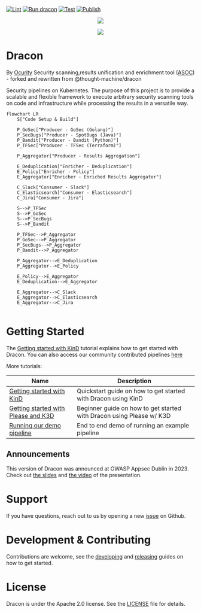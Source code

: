 [![Lint](https://github.com/ocurity/dracon/actions/workflows/lint.yml/badge.svg)](https://github.com/ocurity/dracon/actions/workflows/lint.yml)
[![Run dracon](https://github.com/ocurity/dracon/actions/workflows/run_dracon.yml/badge.svg)](https://github.com/ocurity/dracon/actions/workflows/run_dracon.yml)
[![Test](https://github.com/ocurity/dracon/actions/workflows/test.yml/badge.svg)](https://github.com/ocurity/dracon/actions/workflows/test.yml)
[![Publish](https://github.com/ocurity/dracon/actions/workflows/publish.yml/badge.svg)](https://github.com/ocurity/dracon/actions/workflows/publish.yml)

<p align="center">
  <img src="assets/dracon-logo-light.svg#gh-dark-mode-only"/>
</p>
<p align="center">
  <img src="assets/dracon-logo-dark.svg#gh-light-mode-only"/>
</p>

# Dracon

By [Ocurity](https://ocurity.com)
Security scanning,results unification and enrichment tool ([ASOC](https://www.gartner.com/reviews/market/application-security-orchestration-and-correlation-asoc-tools)) - forked and rewritten from @thought-machine/dracon

Security pipelines on Kubernetes. The purpose of this project is to provide a
scalable and flexible framework to execute arbitrary security scanning tools on code and infrastructure while
processing the results in a versatile way.

```mermaid
flowchart LR
    S["Code Setup & Build"]

    P_GoSec["Producer - GoSec (Golang)"]
    P_SecBugs["Producer - SpotBugs (Java)"]
    P_Bandit["Producer - Bandit (Python)"]
    P_TFSec["Producer - TFSec (Terraform)"]

    P_Aggregator["Producer - Results Aggregation"]

    E_Deduplication["Enricher - Deduplication"]
    E_Policy["Enricher - Policy"]
    E_Aggregator["Enricher - Enriched Results Aggregator"]

    C_Slack["Consumer - Slack"]
    C_Elasticsearch["Consumer - Elasticsearch"]
    C_Jira["Consumer - Jira"]

    S-->P_TFSec
    S-->P_GoSec
    S-->P_SecBugs
    S-->P_Bandit

    P_TFSec-->P_Aggregator
    P_GoSec-->P_Aggregator
    P_SecBugs-->P_Aggregator
    P_Bandit-->P_Aggregator

    P_Aggregator-->E_Deduplication
    P_Aggregator-->E_Policy

    E_Policy-->E_Aggregator
    E_Deduplication-->E_Aggregator

    E_Aggregator-->C_Slack
    E_Aggregator-->C_Elasticsearch
    E_Aggregator-->C_Jira


```

# Getting Started

The [Getting started with KinD][tut-kind] tutorial explains how to get started with Dracon.
You can also access our community contributed pipelines [here](https://github.com/ocurity/dracon-community-pipelines)

More tutorials:

| Name                                                  | Description                                                          |
| ----------------------------------------------------- | -------------------------------------------------------------------- |
| [Getting started with KinD][tut-kind]                 | Quickstart guide on how to get started with Dracon using KinD        |
| [Getting started with Please and K3D][tut-please-k3d] | Beginner guide on how to get started with Dracon using Please w/ K3D |
| [Running our demo pipeline][tut-running-demos]        | End to end demo of running an example pipeline                       |

## Announcements

This version of Dracon was announced at OWASP Appsec Dublin in 2023. Check out [the slides](docs/presentations/Global_AppSecDublin_Presentation.pdf) and [the video](https://www.youtube.com/watch?app=desktop&list=PLpr-xdpM8wG8479ud_l4W93WU5MP2bg78&v=i9j7n0WDBO0&feature=youtu.be) of the presentation.

# Support

If you have questions, reach out to us by opening a new [issue](https://github.com/ocurity/dracon/issues/new) on Github.

# Development & Contributing

Contributions are welcome, see the [developing](docs/contributers/DEVELOPING.md)
and [releasing](docs/contributers/RELEASES.md) guides on how to get started.

# License

Dracon is under the Apache 2.0 license. See the [LICENSE](LICENSE) file for
details.

[tut-kind]: docs/getting-started/kind.md
[tut-please-k3d]: docs/getting-started/please-k3d.md
[tut-running-demos]: docs/getting-started/tutorials/running-demos.md
